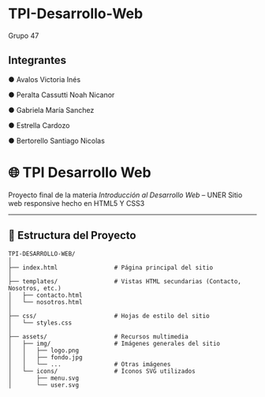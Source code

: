 # TPI-Desarrollo-Web
Grupo 47

## Integrantes

● Avalos Victoria Inés

● Peralta Cassutti Noah Nicanor

● Gabriela María Sanchez

● Estrella Cardozo

● Bertorello Santiago Nicolas
# 🌐 TPI Desarrollo Web

Proyecto final de la materia *Introducción al Desarrollo Web* – UNER 
Sitio web responsive hecho en HTML5 Y CSS3 

---

## 📁 Estructura del Proyecto

```plaintext
TPI-DESARROLLO-WEB/
│
├── index.html                # Página principal del sitio
│
├── templates/                # Vistas HTML secundarias (Contacto, Nosotros, etc.)
│   ├── contacto.html
│   └── nosotros.html
│
├── css/                      # Hojas de estilo del sitio
│   └── styles.css
│
├── assets/                   # Recursos multimedia
│   ├── img/                  # Imágenes generales del sitio
│   │   ├── logo.png
│   │   ├── fondo.jpg
│   │   └── ...               # Otras imágenes
│   └── icons/                # Íconos SVG utilizados
│       ├── menu.svg
│       └── user.svg

